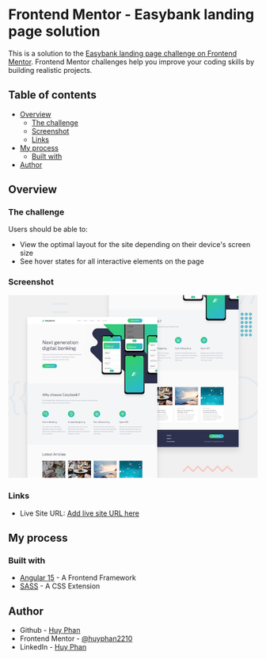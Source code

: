 # Frontend Mentor - Easybank landing page solution

This is a solution to the [Easybank landing page challenge on Frontend Mentor](https://www.frontendmentor.io/challenges/easybank-landing-page-WaUhkoDN). Frontend Mentor challenges help you improve your coding skills by building realistic projects. 

## Table of contents

- [Overview](#overview)
  - [The challenge](#the-challenge)
  - [Screenshot](#screenshot)
  - [Links](#links)
- [My process](#my-process)
  - [Built with](#built-with)
- [Author](#author)

## Overview

### The challenge

Users should be able to:

- View the optimal layout for the site depending on their device's screen size
- See hover states for all interactive elements on the page

### Screenshot

![](src/assets/design/desktop-preview.jpg)

### Links

- Live Site URL: [Add live site URL here](https://easybank-landing-page-mu-vert.vercel.app/)

## My process

### Built with

- [Angular 15](https://angular.io/) - A Frontend Framework
- [SASS](https://sass-lang.com/) - A CSS Extension

## Author

- Github - [Huy Phan](https://github.com/huyphan2210)
- Frontend Mentor - [@huyphan2210](https://www.frontendmentor.io/profile/huyphan2210)
- LinkedIn - [Huy Phan](https://www.linkedin.com/in/huy-phan-7924aa25a/)

